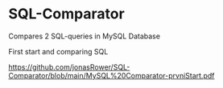 # SQL-Comparator
Compares 2 SQL-queries in MySQL Database

First start and comparing SQL

https://github.com/jonasRower/SQL-Comparator/blob/main/MySQL%20Comparator-prvniStart.pdf
